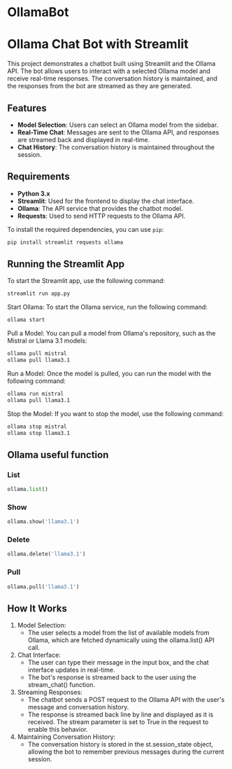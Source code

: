 # OllamaBot

# Ollama Chat Bot with Streamlit

This project demonstrates a chatbot built using Streamlit and the Ollama API. The bot allows users to interact with a selected Ollama model and receive real-time responses. The conversation history is maintained, and the responses from the bot are streamed as they are generated.

## Features

- **Model Selection**: Users can select an Ollama model from the sidebar.
- **Real-Time Chat**: Messages are sent to the Ollama API, and responses are streamed back and displayed in real-time.
- **Chat History**: The conversation history is maintained throughout the session.

## Requirements

- **Python 3.x**
- **Streamlit**: Used for the frontend to display the chat interface.
- **Ollama**: The API service that provides the chatbot model.
- **Requests**: Used to send HTTP requests to the Ollama API.

To install the required dependencies, you can use `pip`:

```bash
pip install streamlit requests ollama
```



## Running the Streamlit App

To start the Streamlit app, use the following command:

```bash
streamlit run app.py
```



Start Ollama: To start the Ollama service, run the following command:

```bash
ollama start
```

Pull a Model: You can pull a model from Ollama's repository, such as the Mistral or Llama 3.1 models:

```bash
ollama pull mistral
ollama pull llama3.1
```

Run a Model: Once the model is pulled, you can run the model with the following command:

```bash
ollama run mistral
ollama pull llama3.1
```

Stop the Model: If you want to stop the model, use the following command:
```bash
ollama stop mistral
ollama stop llama3.1
```


## Ollama useful function

### List

```python
ollama.list()
```

### Show

```python
ollama.show('llama3.1')
```

### Delete

```python
ollama.delete('llama3.1')
```

### Pull

```python
ollama.pull('llama3.1')
```


## How It Works

1. Model Selection:
    - The user selects a model from the list of available models from Ollama, which are fetched dynamically using the ollama.list() API call.
2. Chat Interface:
    - The user can type their message in the input box, and the chat interface updates in real-time.
    - The bot's response is streamed back to the user using the stream_chat() function.
3. Streaming Responses:
    - The chatbot sends a POST request to the Ollama API with the user's message and conversation history.
    - The response is streamed back line by line and displayed as it is received. The stream parameter is set to True in the request to enable this behavior.
4. Maintaining Conversation History:
    - The conversation history is stored in the st.session_state object, allowing the bot to remember previous messages during the current session.
